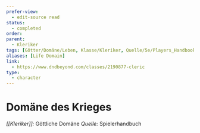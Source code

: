 ```yaml
---
prefer-view:
  - edit-source read
status:
  - completed
order:
parent:
  - Kleriker
tags: [Götter/Domäne/Leben, Klasse/Kleriker, Quelle/5e/Players_Handbook]
aliases: [Life Domain]
link:
  - https://www.dndbeyond.com/classes/2190877-cleric
type:
  - character
---
```

# Domäne des Krieges
_[[Kleriker]]:_ Göttliche Domäne
_Quelle:_ Spielerhandbuch